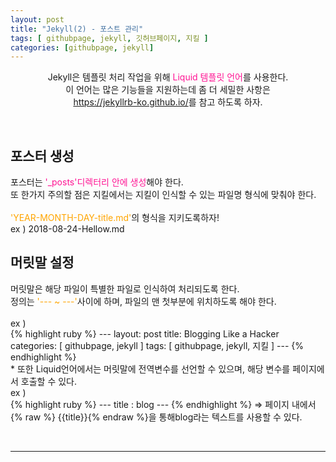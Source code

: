 ```yaml
---
layout: post
title: "Jekyll(2) - 포스트 관리"
tags: [ githubpage, jekyll, 깃허브페이지, 지킬 ]
categories: [githubpage, jekyll]
---
```

<p align="center">
    Jekyll은 템플릿 처리 작업을 위해 <font color="deeppink">Liquid 템플릿 언어</font>를 사용한다.<br/>
    이 언어는 많은 기능들을 지원하는데 좀 더 세밀한 사항은<br/> 
    <a href="https://jekyllrb-ko.github.io/">https://jekyllrb-ko.github.io/</a>를 참고 하도록 하자.
</p><br/>

## 포스터 생성
<p>
    포스터는 <font color="deeppink">'_posts'디렉터리 안에 생성</font>해야 한다.<br/>
    또 한가지 주의할 점은 지킬에서는 지킬이 인식할 수 있는 파일명 형식에 맞춰야 한다.<br/><br/>
    <font color="orange">'YEAR-MONTH-DAY-title.md'</font>의 형식을 지키도록하자!<br/>
    ex ) 2018-08-24-Hellow.md
</p>

## 머릿말 설정
<p>
    머릿말은 해당 파일이 특별한 파일로 인식하여 처리되도록 한다.<br/>
    정의는 <font color="orange">'--- ~ ---'</font>사이에 하며, 파일의 맨 첫부분에 위치하도록 해야 한다.<br/><br/>
    ex )<br/>
    {% highlight ruby %}
    ---
    layout: post
    title: Blogging Like a Hacker
    categories: [ githubpage, jekyll ]
    tags: [ githubpage, jekyll, 지킬 ]
    ---
    {% endhighlight %}
    <br/>
    * 또한 Liquid언어에서는 머릿말에 전역변수를 선언할 수 있으며,
    해당 변수를 페이지에서 호출할 수 있다.<br/>
    ex )<br/>
    {% highlight ruby %}
    ---
    title : blog
    ---
    {% endhighlight %}
    => 페이지 내에서 {% raw %} {{title}}{% endraw %}을 통해blog라는 텍스트를 사용할 수 있다.
</p>

<br/>
<hr/>